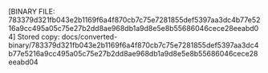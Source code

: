 [BINARY FILE: 783379d321fb043e2b1169f6a4f870cb7c75e7281855def5397aa3dc4b77e5216a9cc495a05c75e27b2dd8ae968db1a9d8e5e8b55686046cece28eeabd04]
Stored copy: docs/converted-binary/783379d321fb043e2b1169f6a4f870cb7c75e7281855def5397aa3dc4b77e5216a9cc495a05c75e27b2dd8ae968db1a9d8e5e8b55686046cece28eeabd04
